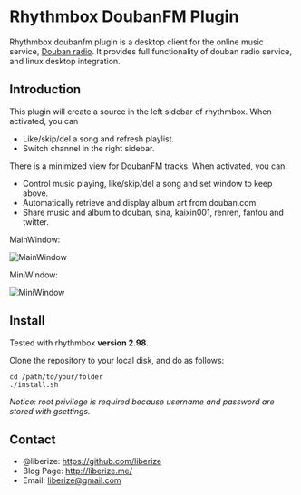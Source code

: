 # Rhythmbox DoubanFM Plugin

Rhythmbox doubanfm plugin is a desktop client for the online music service, [Douban radio](http://douban.fm "Douban FM"). It provides full functionality of douban radio service, and linux desktop integration.

## Introduction

This plugin will create a source in the left sidebar of rhythmbox. When activated, you can

* Like/skip/del a song and refresh playlist.
* Switch channel in the right sidebar.

There is a minimized view for DoubanFM tracks. When activated, you can:

* Control music playing, like/skip/del a song and set window to keep above.
* Automatically retrieve and display album art from douban.com.
* Share music and album to douban, sina, kaixin001, renren, fanfou and twitter.

MainWindow:

![MainWindow](http://liberize.u.qiniudn.com/rhythmbox-doubanfm-plugin-main.jpg)

MiniWindow:

![MiniWindow](http://liberize.u.qiniudn.com/rhythmbox-doubanfm-plugin-mini.jpg)

## Install

Tested with rhythmbox **version 2.98**.

Clone the repository to your local disk, and do as follows:

	cd /path/to/your/folder
	./install.sh

*Notice: root privilege is required because username and password are stored with gsettings.*

## Contact

* @liberize: <https://github.com/liberize>
* Blog Page: <http://liberize.me/>
* Email: <liberize@gmail.com>

